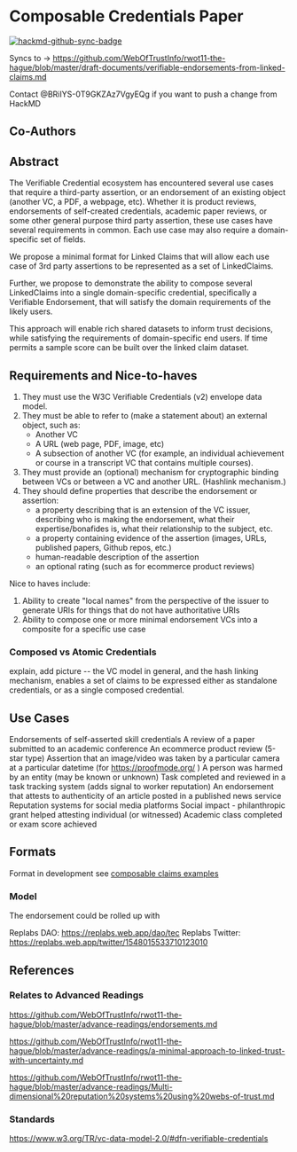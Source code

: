 # Composable Credentials Paper

[![hackmd-github-sync-badge](https://hackmd.io/r8CsaGShSIu2z1K6iTHi6A/badge)](https://hackmd.io/r8CsaGShSIu2z1K6iTHi6A)

Syncs to -> https://github.com/WebOfTrustInfo/rwot11-the-hague/blob/master/draft-documents/verifiable-endorsements-from-linked-claims.md

Contact @BRiIYS-0T9GKZAz7VgyEQg if you want to push a change from HackMD

## Co-Authors

## Abstract

The Verifiable Credential ecosystem has encountered several use cases that require a third-party assertion, or an endorsement of an existing object (another VC, a PDF, a webpage, etc). Whether it is product reviews, endorsements of self-created credentials, academic paper reviews, or some other general purpose third party assertion, these use cases have several requirements in common.  Each use case may also require a domain-specific set of fields.

We propose a minimal format for Linked Claims that will allow each use case of 3rd party assertions to be represented as a set of LinkedClaims.

Further, we propose to demonstrate the ability to compose several LinkedClaims into a single domain-specific credential, specifically a Verifiable Endorsement, that will satisfy the domain requirements of the likely users.

This approach will enable rich shared datasets to inform trust decisions, while satisfying the requirements of domain-specific end users.  If time permits a sample score can be built over the linked claim dataset.

## Requirements and Nice-to-haves

1. They must use the W3C Verifiable Credentials (v2) envelope data model.
2. They must be able to refer to (make a statement about) an external object, such as:
	* Another VC
	* A URL (web page, PDF, image, etc)
	* A subsection of another VC (for example, an individual achievement or course in a transcript VC that contains multiple courses).
3. They must provide an (optional) mechanism for cryptographic binding between VCs or between a VC and another URL. (Hashlink mechanism.)
4. They should define properties that describe the endorsement or assertion:
	* a property describing that is an extension of the VC issuer, describing who is making the endorsement, what their expertise/bonafides is, what their relationship to the subject, etc.
	* a property containing evidence of the assertion (images, URLs, published papers, Github repos, etc.)
	* human-readable description of the assertion
	* an optional rating (such as for ecommerce product reviews)

Nice to haves include:

1. Ability to create "local names" from the perspective of the issuer to generate URIs for things that do not have authoritative URIs
2. Ability to compose one or more minimal endorsement VCs into a composite for a specific use case
### Composed vs Atomic Credentials

explain, add picture -- the VC model in general, and the hash linking mechanism, enables a set of claims to be expressed either as standalone credentials, or as a single composed credential.

## Use Cases
Endorsements of self-asserted skill credentials
A review of a paper submitted to an academic conference
An ecommerce product review (5-star type)
Assertion that an image/video was taken by a particular camera at a particular datetime (for https://proofmode.org/ )
A person was harmed by an entity (may be known or unknown)
Task completed and reviewed in a task tracking system (adds signal to worker reputation)
An endorsement that attests to authenticity of an article posted in a published news service
Reputation systems for social media platforms
Social impact - philanthropic grant helped attesting individual (or witnessed)
Academic class completed or exam score achieved

## Formats

Format in development see [composable claims examples](./vc_le/)

### Model

The endorsement could be rolled up with 

Replabs DAO: https://replabs.web.app/dao/tec
Replabs Twitter: https://replabs.web.app/twitter/1548015533710123010


## References

### Relates to Advanced Readings

https://github.com/WebOfTrustInfo/rwot11-the-hague/blob/master/advance-readings/endorsements.md

https://github.com/WebOfTrustInfo/rwot11-the-hague/blob/master/advance-readings/a-minimal-approach-to-linked-trust-with-uncertainty.md

https://github.com/WebOfTrustInfo/rwot11-the-hague/blob/master/advance-readings/Multi-dimensional%20reputation%20systems%20using%20webs-of-trust.md

### Standards

https://www.w3.org/TR/vc-data-model-2.0/#dfn-verifiable-credentials


